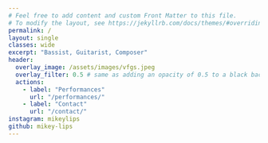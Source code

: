 ```yaml
---
# Feel free to add content and custom Front Matter to this file.
# To modify the layout, see https://jekyllrb.com/docs/themes/#overriding-theme-defaults
permalink: /
layout: single
classes: wide
excerpt: "Bassist, Guitarist, Composer"
header:
  overlay_image: /assets/images/vfgs.jpeg
  overlay_filter: 0.5 # same as adding an opacity of 0.5 to a black background
  actions:
    - label: "Performances"
      url: "/performances/"
    - label: "Contact"
      url: "/contact/"
instagram: mikeylips
github: mikey-lips
---
```


